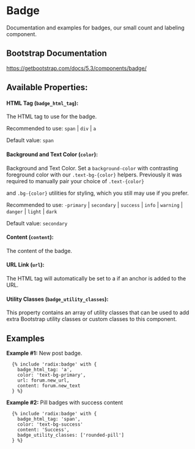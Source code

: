 # Badge

Documentation and examples for badges, our small count and labeling component.

## Bootstrap Documentation

https://getbootstrap.com/docs/5.3/components/badge/

## Available Properties:

#### HTML Tag (`badge_html_tag`):

The HTML tag to use for the badge.

Recommended to use: `span` | `div` | `a`

Default value: `span`

#### Background and Text Color (`color`):

Background and Text Color. Set a `background-color` with contrasting
foreground color with our `.text-bg-{color}` helpers. Previously it
was required to manually pair your choice of `.text-{color}`

and `.bg-{color}` utilities for styling, which you still may use if you prefer.

Recommended to use: `-primary` | `secondary` | `success` |
`info` | `warning` | `danger` |
`light` | `dark`

Default value: `secondary`

#### Content (`content`):

The content of the badge.

#### URL Link (`url`):

The HTML tag will automatically be set to a if an anchor is added to the URL.

#### Utility Classes (`badge_utility_classes`):

This property contains an array of utility classes that can be used to
add extra Bootstrap utility classes or custom classes to this component.

## Examples

**Example #1:** New post badge.

```twig
  {% include 'radix:badge' with {
    badge_html_tag: 'a',
    color: 'text-bg-primary',
    url: forum.new_url,
    content: forum.new_text
  } %}
```

**Example #2:** Pill badges with success content

```twig
  {% include 'radix:badge' with {
    badge_html_tag: 'span',
    color: 'text-bg-success'
    content: 'Success',
    badge_utility_classes: ['rounded-pill']
  } %}
```
